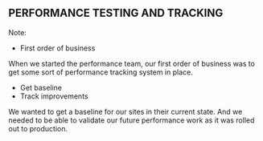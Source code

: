 ## PERFORMANCE TESTING AND TRACKING

Note:


- First order of business

When we started the performance team, our first order of business was to get some sort of performance tracking system in place.


- Get baseline
- Track improvements

We wanted to get a baseline for our sites in their current state. And we needed to be able to validate our future performance work as it was rolled out to production.